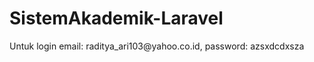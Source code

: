 # SistemAkademik-Laravel

<p>Untuk login email: raditya_ari103@yahoo.co.id, password: azsxdcdxsza</p>
